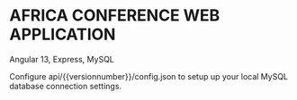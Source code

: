 # AFRICA CONFERENCE WEB APPLICATION

Angular 13, Express, MySQL

Configure api/{{versionnumber}}/config.json to setup up your local MySQL database connection settings.
